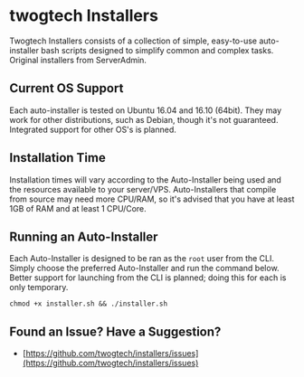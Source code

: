 # twogtech Installers

Twogtech Installers consists of a collection of simple, easy-to-use auto-installer bash scripts designed to simplify common and complex tasks. Original installers from ServerAdmin.

## Current OS Support

Each auto-installer is tested on Ubuntu 16.04 and 16.10 (64bit). They may work for other distributions, such as Debian, though it's not guaranteed. Integrated support for other OS's is planned.

## Installation Time

Installation times will vary according to the Auto-Installer being used and the resources available to your server/VPS. Auto-Installers that compile from source may need more CPU/RAM, so it's advised that you have at least 1GB of RAM and at least 1 CPU/Core.

## Running an Auto-Installer

Each Auto-Installer is designed to be ran as the `root` user from the CLI. Simply choose the preferred Auto-Installer and run the command below. Better support for launching from the CLI is planned; doing this for each is only temporary.

`chmod +x installer.sh && ./installer.sh`

## Found an Issue? Have a Suggestion?

- [https://github.com/twogtech/installers/issues](https://github.com/twogtech/installers/issues)
